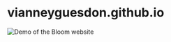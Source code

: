 # vianneyguesdon.github.io

![Demo of the Bloom website](https://vianneyguesdon.github.io/GIF/bloom-demo.gif)
